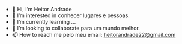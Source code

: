 - 👋 Hi, I’m  Heitor Andrade
- 👀 I’m interested in  conhecer lugares e pessoas.
- 🌱 I’m currently learning ...
- 💞️ I’m looking to collaborate  para um mundo melhor.
- 📫 How to reach me  pelo meu email: heitorandrade22@gmail.com

<!---
Heitorandrade77/Heitorandrade77 is a ✨ special ✨ repository because its `README.md` (this file) appears on your GitHub profile.
You can click the Preview link to take a look at your changes.
--->
